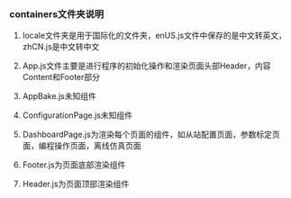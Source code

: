 ### containers文件夹说明

1. locale文件夹是用于国际化的文件夹，enUS.js文件中保存的是中文转英文，zhCN.js是中文转中文

2. App.js文件主要是进行程序的初始化操作和渲染页面头部Header，内容Content和Footer部分

3. AppBake.js未知组件

4. ConfigurationPage.js未知组件

5. DashboardPage.js为渲染每个页面的组件，如从站配置页面，参数标定页面，编程操作页面，离线仿真页面

6. Footer.js为页面底部渲染组件

6. Header.js为页面顶部渲染组件